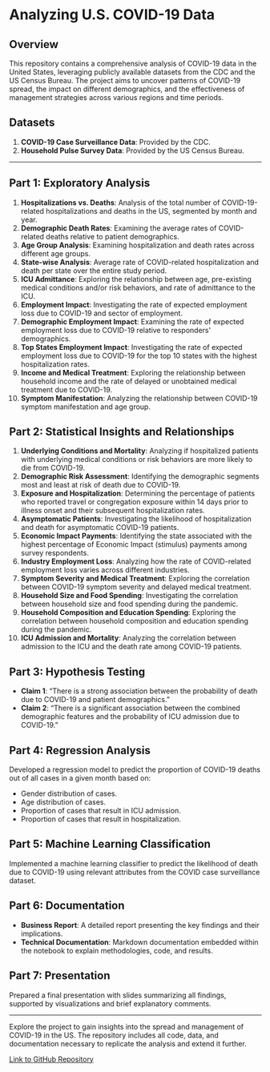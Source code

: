 # Analyzing U.S. COVID-19 Data

## Overview
This repository contains a comprehensive analysis of COVID-19 data in the United States, leveraging publicly available datasets from the CDC and the US Census Bureau. The project aims to uncover patterns of COVID-19 spread, the impact on different demographics, and the effectiveness of management strategies across various regions and time periods.

## Datasets
1. **COVID-19 Case Surveillance Data**: Provided by the CDC.
2. **Household Pulse Survey Data**: Provided by the US Census Bureau.

---

## Part 1: Exploratory Analysis
1. **Hospitalizations vs. Deaths**: Analysis of the total number of COVID-19-related hospitalizations and deaths in the US, segmented by month and year.
2. **Demographic Death Rates**: Examining the average rates of COVID-related deaths relative to patient demographics.
3. **Age Group Analysis**: Examining hospitalization and death rates across different age groups.
4. **State-wise Analysis**: Average rate of COVID-related hospitalization and death per state over the entire study period.
5. **ICU Admittance**: Exploring the relationship between age, pre-existing medical conditions and/or risk behaviors, and rate of admittance to the ICU.
6. **Employment Impact**: Investigating the rate of expected employment loss due to COVID-19 and sector of employment.
7. **Demographic Employment Impact**: Examining the rate of expected employment loss due to COVID-19 relative to responders' demographics.
8. **Top States Employment Impact**: Investigating the rate of expected employment loss due to COVID-19 for the top 10 states with the highest hospitalization rates.
9. **Income and Medical Treatment**: Exploring the relationship between household income and the rate of delayed or unobtained medical treatment due to COVID-19.
10. **Symptom Manifestation**: Analyzing the relationship between COVID-19 symptom manifestation and age group.

## Part 2: Statistical Insights and Relationships
1. **Underlying Conditions and Mortality**: Analyzing if hospitalized patients with underlying medical conditions or risk behaviors are more likely to die from COVID-19.
2. **Demographic Risk Assessment**: Identifying the demographic segments most and least at risk of death due to COVID-19.
3. **Exposure and Hospitalization**: Determining the percentage of patients who reported travel or congregation exposure within 14 days prior to illness onset and their subsequent hospitalization rates.
4. **Asymptomatic Patients**: Investigating the likelihood of hospitalization and death for asymptomatic COVID-19 patients.
5. **Economic Impact Payments**: Identifying the state associated with the highest percentage of Economic Impact (stimulus) payments among survey respondents.
6. **Industry Employment Loss**: Analyzing how the rate of COVID-related employment loss varies across different industries.
7. **Symptom Severity and Medical Treatment**: Exploring the correlation between COVID-19 symptom severity and delayed medical treatment.
8. **Household Size and Food Spending**: Investigating the correlation between household size and food spending during the pandemic.
9. **Household Composition and Education Spending**: Exploring the correlation between household composition and education spending during the pandemic.
10. **ICU Admission and Mortality**: Analyzing the correlation between admission to the ICU and the death rate among COVID-19 patients.

## Part 3: Hypothesis Testing
- **Claim 1**: “There is a strong association between the probability of death due to COVID-19 and patient demographics.”
- **Claim 2**: “There is a significant association between the combined demographic features and the probability of ICU admission due to COVID-19.”

## Part 4: Regression Analysis
Developed a regression model to predict the proportion of COVID-19 deaths out of all cases in a given month based on:
- Gender distribution of cases.
- Age distribution of cases.
- Proportion of cases that result in ICU admission.
- Proportion of cases that result in hospitalization.

## Part 5: Machine Learning Classification
Implemented a machine learning classifier to predict the likelihood of death due to COVID-19 using relevant attributes from the COVID case surveillance dataset.

## Part 6: Documentation
- **Business Report**: A detailed report presenting the key findings and their implications.
- **Technical Documentation**: Markdown documentation embedded within the notebook to explain methodologies, code, and results.

## Part 7: Presentation
Prepared a final presentation with slides summarizing all findings, supported by visualizations and brief explanatory comments.

---

Explore the project to gain insights into the spread and management of COVID-19 in the US. The repository includes all code, data, and documentation necessary to replicate the analysis and extend it further.

[Link to GitHub Repository](https://github.com/Adham-Saad163/Analyzing-U.S.-COVID-19-Data)
